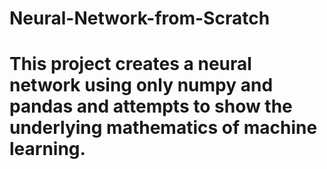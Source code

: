 # Neural-Network-from-Scratch

# This project creates a neural network using only numpy and pandas and attempts to show the underlying mathematics of machine learning.

